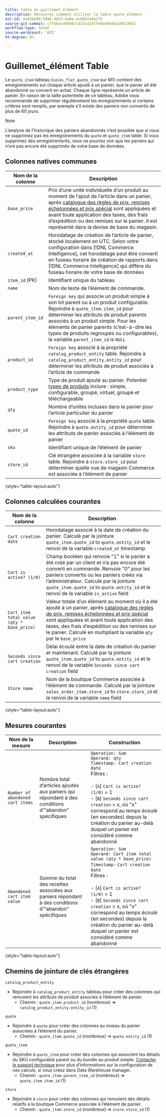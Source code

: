 ```yaml
---
title: table du guillemet_élément
description: Découvrez comment utiliser la table quote_élément .
exl-id: dad36e88-5986-4b52-8a0e-ac084fabb275
source-git-commit: c7f6bacd49487cd13c4347fe6dd46d6a10613942
workflow-type: tm+mt
source-wordcount: '672'
ht-degree: 0%

---
```


# Guillemet_élément Table

Le `quote_item` tableau (`sales_flat_quote_item` sur M1) contient des enregistrements sur chaque article ajouté à un panier, que le panier ait été abandonné ou converti en achat. Chaque ligne représente un article de panier. En raison de la taille potentielle de ce tableau, Adobe vous recommande de supprimer régulièrement les enregistrements si certains critères sont remplis, par exemple s’il existe des paniers non convertis de plus de 60 jours.

>[!NOTE]
>
>L’analyse de l’historique des paniers abandonnés n’est possible que si vous ne supprimez pas les enregistrements du `quote` et `quote_item` table. Si vous supprimez des enregistrements, vous ne pourrez voir que les paniers qui n’ont pas encore été supprimés de votre base de données.

## Colonnes natives communes

| **Nom de la colonne** | **Description** |
|---|---|
| `base_price` | Prix d’une unité individuelle d’un produit au moment de l’ajout de l’article dans un panier, après [catalogue des règles de prix, remises échelonnées et prix spécial](https://experienceleague.adobe.com/docs/commerce-admin/catalog/products/pricing/pricing-advanced.html) sont appliquées et avant toute application des taxes, des frais d’expédition ou des remises sur le panier. Il est représenté dans la devise de base du magasin. |
| `created_at` | Horodatage de création de l’article de panier, stocké localement en UTC. Selon votre configuration dans [!DNL Commerce Intelligence], cet horodatage peut être converti en fuseau horaire de création de rapports dans [!DNL Commerce Intelligence] qui diffère du fuseau horaire de votre base de données |
| `item_id` (PK) | Identifiant unique du tableau |
| `name` | Nom de texte de l’élément de commande. |
| `parent_item_id` | `Foreign key` qui associe un produit simple à son lot parent ou à un produit configurable. Rejoindre à `quote_item.item_id` pour déterminer les attributs de produit parents associés à un produit simple. Pour les éléments de panier parents (c’est-à-dire les types de produits regroupés ou configurables), la variable `parent_item_id` is `NULL` |
| `product_id` | `Foreign key` associé à la propriété `catalog_product_entity` table. Rejoindre à `catalog_product_entity.entity_id` pour déterminer les attributs de produit associés à l’article de commande |
| `product_type` | Type de produit ajouté au panier. Potentiel [types de produits](https://experienceleague.adobe.com/docs/commerce-admin/catalog/products/product-create.html#product-types) inclure : simple, configurable, groupé, virtuel, groupé et téléchargeable |
| `qty` | Nombre d’unités incluses dans le panier pour l’article particulier du panier |
| `quote_id` | `Foreign key` associé à la propriété `quote` table. Rejoindre à `quote.entity_id` pour déterminer les attributs de panier associés à l’élément de panier |
| `sku` | Identifiant unique de l’élément de panier |
| `store_id` | Clé étrangère associée à la variable `store` table. Rejoindre à `store.store_id` pour déterminer quelle vue de magasin Commerce est associée à l’élément de panier |

{style="table-layout:auto"}

## Colonnes calculées courantes

| **Nom de la colonne** | **Description** |
|---|---|
| `Cart creation date` | Horodatage associé à la date de création du panier. Calculé par la jointure `quote_item.quote_id` to `quote.entity_id` et le renvoi de la variable `created_at` timestamp |
| `Cart is active? (1/0)` | Champ booléen qui renvoie &quot;1&quot; si le panier a été créé par un client et n’a pas encore été converti en commande. Renvoie &quot;0&quot; pour les paniers convertis ou les paniers créés via l’administrateur. Calculé par la jointure `quote_item.quote_id` to `quote.entity_id` et le renvoi de la variable `is_active` field |
| `Cart item total value (qty * base_price)` | Valeur totale d’un élément au moment où il a été ajouté à un panier, après [catalogue des règles de prix, remises échelonnées et prix spécial](https://experienceleague.adobe.com/docs/commerce-admin/catalog/products/pricing/pricing-advanced.html) sont appliquées et avant toute application des taxes, des frais d’expédition ou des remises sur le panier. Calculé en multipliant la variable `qty` par le `base_price` |
| `Seconds since cart creation` | Délai écoulé entre la date de création du panier et maintenant. Calculé par la jointure `quote_item.quote_id` to `quote.entity_id` et le renvoi de la variable `Seconds since cart creation` field |
| `Store name` | Nom de la boutique Commerce associée à l’élément de commande. Calculé par la jointure `sales_order_item.store_id` to `store.store_id` et le renvoi de la variable `name` field |

{style="table-layout:auto"}

## Mesures courantes

| **Nom de la mesure** | **Description** | **Construction** |
|---|---|---|
| `Number of abandoned cart items` | Nombre total d’articles ajoutés aux paniers qui répondent à des conditions d’&quot;abandon&quot; spécifiques | `Operation: Sum`<br/>`Operand: qty`<br/>`Timestamp: Cart creation date`<br>Filtres :<br><br>- \[`A`\] `Cart is active? (1/0)` = 1<br>- \[`B`\] `Seconds since cart creation` > x, où &quot;x&quot; correspond au temps écoulé (en secondes) depuis la création du panier au-delà duquel un panier est considéré comme abandonné |
| `Abandoned cart item value` | Somme du total des recettes associées aux paniers répondant à des conditions d’&quot;abandon&quot; spécifiques | `Operation: Sum`<br>`Operand: Cart item total value (qty * base_price)`<br>`Timestamp:` `Cart creation date`<br>Filtres :<br><br>- \[`A`\] `Cart is active? (1/0)` = 1<br>- \[`B`\] `Seconds since cart creation` > x, où &quot;x&quot; correspond au temps écoulé (en secondes) depuis la création du panier au-delà duquel un panier est considéré comme abandonné |

{style="table-layout:auto"}

## Chemins de jointure de clés étrangères

`catalog_product_entity`

* Rejoindre à `catalog_product_entity` tableau pour créer des colonnes qui renvoient les attributs de produit associés à l’élément de panier.
   * Chemin : `quote_item.product_id` (nombreux) => `catalog_product_entity.entity_id` (1)

`quote`

* Rejoindre à `quote` pour créer des colonnes au niveau du panier associées à l’élément du panier.
   * Chemin : `quote_item.quote_id` (nombreux) => `quote.entity_id` (1)

`quote_item`

* Rejoindre à `quote_item` pour créer des colonnes qui associent les détails du SKU configurable parent ou du bundle au produit simple. [Contacter le support technique](https://experienceleague.adobe.com/docs/commerce-knowledge-base/kb/troubleshooting/miscellaneous/mbi-service-policies.html) pour plus d’informations sur la configuration de ces calculs, si vous créez dans Data Warehouse manager.
   * Chemin : `quote_item.parent_item_id` (nombreux) => `quote_item.item_id` (1)

`store`

* Rejoindre à `store` pour créer des colonnes qui renvoient des détails relatifs à la boutique Commerce associée à l’élément de panier.
   * Chemin : `quote_item.store_id` (nombreux) => `store.store_id` (1)
